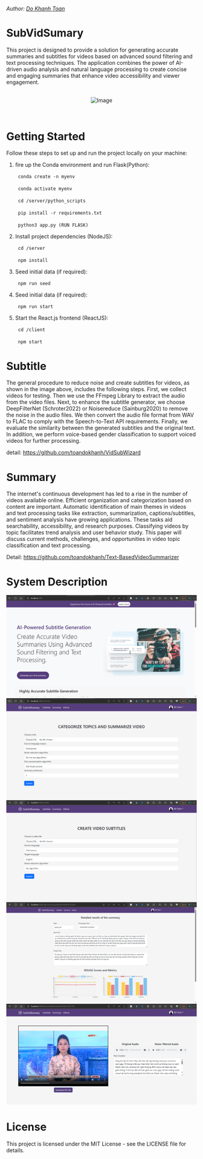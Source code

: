 <h6 align="left">Author: <a href="https://github.com/toandokhanh">Do Khanh Toan<a/> </h6>

# SubVidSumary
This project is designed to provide a solution for generating accurate summaries and subtitles for videos based on advanced sound filtering and text processing techniques. The application combines the power of AI-driven audio analysis and natural language processing to create concise and engaging summaries that enhance video accessibility and viewer engagement.
</br>
</br>
<p align="center">
  <img src="https://github.com/toandokhanh/TextVidSummarizer/assets/98395447/9d2da01a-812e-4816-a5ac-54e3ecde9ef4" alt="Image" />
</p>
</br>


# Getting Started
Follow these steps to set up and run the project locally on your machine:
1. fire up the Conda environment and run Flask(Python):

        conda create -n myenv

        conda activate myenv

        cd /server/python_scripts

        pip install -r requirements.txt

        python3 app.py (RUN FLASK)

2. Install project dependencies (NodeJS):
        
        cd /server

        npm install

        
3. Seed initial data (if required):

        npm run seed


4. Seed initial data (if required):
        
        npm run start

5. Start the React.js frontend (ReactJS):

        cd /client

        npm start

# Subtitle 
The general procedure to reduce noise and create subtitles for videos, as shown in the image above, includes the following steps. First, we collect videos for testing. Then we use the FFmpeg Library to extract the audio from the video files. Next, to enhance the subtitle generator, we choose DeepFilterNet (Schroter2022) or Noisereduce (Sainburg2020) to remove the noise in the audio files. We then convert the audio file format from WAV to FLAC to comply with the Speech-to-Text API requirements. Finally, we evaluate the similarity between the generated subtitles and the original text. In addition, we perform voice-based gender classification to support voiced videos for further processing.

detail: https://github.com/toandokhanh/VidSubWizard
# Summary
The internet's continuous development has led to a rise in the number of videos available online. Efficient organization and categorization based on content are important. Automatic identification of main themes in videos and text processing tasks like extraction, summarization, captions/subtitles, and sentiment analysis have growing applications. These tasks aid searchability, accessibility, and research purposes. Classifying videos by topic facilitates trend analysis and user behavior study. This paper will discuss current methods, challenges, and opportunities in video topic classification and text processing.

Detail: https://github.com/toandokhanh/Text-BasedVideoSummarizer


# System Description
![Alt text](image/image-1.png)
![Alt text](image/image-2.png)
![Alt text](image/image-3.png)
![Alt text](image/image-4.png)
![Alt text](image/image-5.png)
# License
This project is licensed under the MIT License - see the LICENSE file for details.
